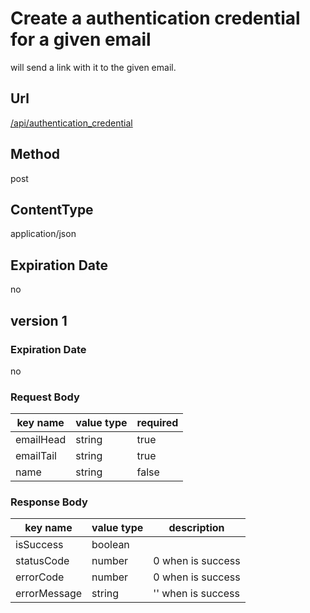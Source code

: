 # Create a authentication credential for a given email

will send a link with it to the given email.

## Url

[/api/authentication_credential](/api/authentication_credential)

## Method

post

## ContentType

application/json

## Expiration Date

no

## version 1

### Expiration Date

no

### Request Body

key name | value type | required
--- | --- | ---
emailHead | string | true
emailTail | string | true
name | string | false

### Response Body

key name | value type | description
--- | --- | ---
isSuccess | boolean |
statusCode | number | 0 when is success
errorCode | number | 0 when is success
errorMessage | string | '' when is success